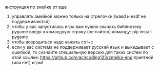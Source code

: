 инструкция по змейке от аша
1. управлять змейкой можно только на стрелочки (wasd и esdf не поддерживаются)
2. чтобы у вас запустилась игра вам нужно скачать библиотеку pygame введя в командную строку (не пайтон) команду: pip install pygame
3. чтобы возродиться надо нажать ctrl+c
4. если у вас система не поддерживает русский язык и выкидывает с ошибкой, то скачайте специальную версию для таких систем по этой ссылке: https://github.com/achcoding123/zmeika-eng
приятной (или нет) игры!
